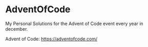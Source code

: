 # AdventOfCode
My Personal Solutions for the Advent of Code event every year in december.

Advent of Code:
https://adventofcode.com/
